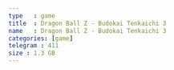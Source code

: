 ```yaml
---
type   : game
title  : Dragon Ball Z - Budokai Tenkaichi 3
name   : Dragon Ball Z - Budokai Tenkaichi 3
categories: [game]
telegram : 411
size : 1.3 GB
---
```



